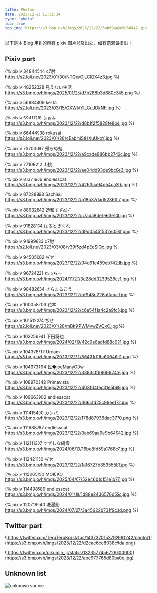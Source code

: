 ```yaml
---
title: Photos
date: 2023-12-22 11:31:34
type: "photo"
toc: true
top_img: https://s3.bmp.ovh/imgs/2023/12/22/3ab69aa9e9b64942.jpg
---
```


以下是本 Blog 用到的所有 pixiv 图片以及出处，如有遗漏请指出！

## Pixiv part

{% pixiv 34844544 c7肘 https://s2.loli.net/2023/01/30/NTQevOjLCIDX4z3.jpg %}

{% pixiv 48252328 見えない生活 https://s3.bmp.ovh/imgs/2025/01/25/d7b288b3d680c345.png %}

{% pixiv 56884409 ke-ta https://s2.loli.net/2023/03/15/OXWIVYlLGuJDkNF.jpg %}

{% pixiv 59411218 ふぁみ https://s3.bmp.ovh/imgs/2023/12/22/d8b1f2f5828fe8bd.jpg %}

{% pixiv 66444938 rokusai https://s2.loli.net/2023/01/28/cEabmiStHXuUkoY.jpg %}

{% pixiv 73700097 帰らぬ蛙 https://s3.bmp.ovh/imgs/2023/12/22/a9cade886bb2746c.jpg %}

{% pixiv 77108212 山桃 https://s3.bmp.ovh/imgs/2023/12/22/ae04dd93de9bc8e3.jpg %}

{% pixiv 81371906 endlesscat https://s3.bmp.ovh/imgs/2023/12/22/4263aa94d54ca3fb.jpg %}

{% pixiv 87228898 Sachisu https://s3.bmp.ovh/imgs/2023/12/22/b18b37dad5236fb7.png %}

{% pixiv 88932842 透和すず໒꒱˖˚ https://s3.bmp.ovh/imgs/2023/12/22/c7ada8de1e63e10f.jpg %}

{% pixiv 91828134 はるときくれ https://s3.bmp.ovh/imgs/2023/12/22/d9d0545f532e058f.png %}

{% pixiv 91999833 c7肘 https://s2.loli.net/2023/03/08/v39f5zd4pEeSlQc.jpg %}

{% pixiv 94505082 ぢせ https://s3.bmp.ovh/imgs/2023/12/22/94d91e459eb742db.jpg %}

{% pixiv 96724231 ねっちー https://s3.bmp.ovh/imgs/2024/11/27/3e28dd3239526ce1.jpg %}

{% pixiv 98482634 きらまるこう https://s3.bmp.ovh/imgs/2023/12/22/bf948e226affabad.jpg %}

{% pixiv 100058203 花本 https://s3.bmp.ovh/imgs/2023/12/22/c6e54f1a4c2a9fc6.jpg %}

{% pixiv 101512274 ぢせ https://s2.loli.net/2023/01/28/mBk9lPWMvwZVQxC.jpg %}

{% pixiv 102256941 下田将也 https://s3.bmp.ovh/imgs/2024/02/19/42c9a6adfd88c991.jpg %}

{% pixiv 104376717 Uroam https://s3.bmp.ovh/imgs/2023/12/22/36431d16c60646d1.png %}

{% pixiv 104973494 民◆joeManyODw https://s3.bmp.ovh/imgs/2023/12/22/3393cff98696241e.jpg %}

{% pixiv 108970342 Primavista https://s3.bmp.ovh/imgs/2023/12/22/403f04fec31e5b99.jpg %}

{% pixiv 109663902 endlesscat https://s3.bmp.ovh/imgs/2023/12/22/366cfd25c96ee172.jpg %}

{% pixiv 111415400 カンパ https://s3.bmp.ovh/imgs/2023/12/22/178d87936dac3770.png %}

{% pixiv 111688767 endlesscat https://s3.bmp.ovh/imgs/2023/12/22/3ab69aa9e9b64942.jpg %}

{% pixiv 112111307 すずしな綺雪 https://s3.bmp.ovh/imgs/2024/06/10/16be8fd59a1768c7.jpg %}

{% pixiv 112421150 ぢせ https://s3.bmp.ovh/imgs/2023/12/22/1a16727b353555b1.jpg %}

{% pixiv 112663193 MOIEKO https://s3.bmp.ovh/imgs/2025/04/07/52e46b1c151e1b77.jpg %}

{% pixiv 114498589 endlesscat https://s3.bmp.ovh/imgs/2024/01/19/1d88e2436576d55c.jpg %}

{% pixiv 120719040 洗濯船 https://s3.bmp.ovh/imgs/2024/07/27/3a45622b731f9c3d.png %}

## Twitter part

![https://twitter.com/TeruTeruKp/status/1437370153792991242/photo/1](https://s3.bmp.ovh/imgs/2023/12/22/d2cae6cc8038c9da.png)

![https://twitter.com/pikumin_jr/status/1323577456729600000](https://s3.bmp.ovh/imgs/2023/12/22/abe977765d80ba0e.jpg)

## Unknown list

![unknown source](https://static.zerochan.net/Hatsune.Miku.full.1661213.jpg)
